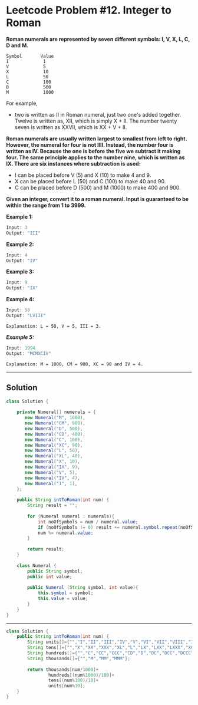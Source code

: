 # Leetcode Problem #12. Integer to Roman

**Roman numerals are represented by seven different symbols: I, V, X, L, C, D and M.**

```
Symbol       Value
I             1
V             5
X             10
L             50
C             100
D             500
M             1000
```

For example, 
- two is written as II in Roman numeral, just two one's added together. Twelve is written as, XII, which is simply X + II. The number twenty seven is written as XXVII, which is XX + V + II.

**Roman numerals are usually written largest to smallest from left to right. However, the numeral for four is not IIII. Instead, the number four is written as IV. Because the one is before the five we subtract it making four. The same principle applies to the number nine, which is written as IX. There are six instances where subtraction is used:**

- I can be placed before V (5) and X (10) to make 4 and 9. 
- X can be placed before L (50) and C (100) to make 40 and 90. 
- C can be placed before D (500) and M (1000) to make 400 and 900.

**Given an integer, convert it to a roman numeral. Input is guaranteed to be within the range from 1 to 3999.**

**Example 1:**

```java
Input: 3
Output: "III"
```

**Example 2:**

```java
Input: 4
Output: "IV"
```

**Example 3:**

```java
Input: 9
Output: "IX"
```

**Example 4:**

```java
Input: 58
Output: "LVIII"
```

`Explanation: L = 50, V = 5, III = 3.`

***Example 5:***

```java
Input: 1994
Output: "MCMXCIV"
```

`Explanation: M = 1000, CM = 900, XC = 90 and IV = 4.`

---

## Solution

```java
class Solution {
    
    private Numeral[] numerals = {
       new Numeral("M", 1000),
       new Numeral("CM", 900),
       new Numeral("D", 500),
       new Numeral("CD", 400),
       new Numeral("C", 100),
       new Numeral("XC", 90),
       new Numeral("L", 50),
       new Numeral("XL", 40),
       new Numeral("X", 10),
       new Numeral("IX", 9),
       new Numeral("V", 5),
       new Numeral("IV", 4),
       new Numeral("1", 1),
    };
    
    public String intToRoman(int num) {
        String result = "";
        
        for (Numeral numeral : numerals){
            int noOfSymbols = num / numeral.value;
            if (noOfSymbols != 0) result += numeral.symbol.repeat(noOfSymbols);
            num %= numeral.value;
        }
        
        return result;
    }
    
    class Numeral {
        public String symbol;
        public int value;
        
        public Numeral (String symbol, int value){
            this.symbol = symbol;
            this.value = value;
        }
    }
}
```

---

```java
class Solution {
    public String intToRoman(int num) {
        String units[]={"","I","II","III","IV","V","VI","VII","VIII","IX"};
        String tens[]={"","X","XX","XXX","XL","L","LX","LXX","LXXX","XC"};
        String hundreds[]={"","C","CC","CCC","CD","D","DC","DCC","DCCC","CM"};
        String thousands[]={"","M","MM","MMM"};
        
        return thousands[num/1000]+
                hundreds[(num%1000)/100]+
                tens[(num%100)/10]+
                units[num%10];
    }
}
```

